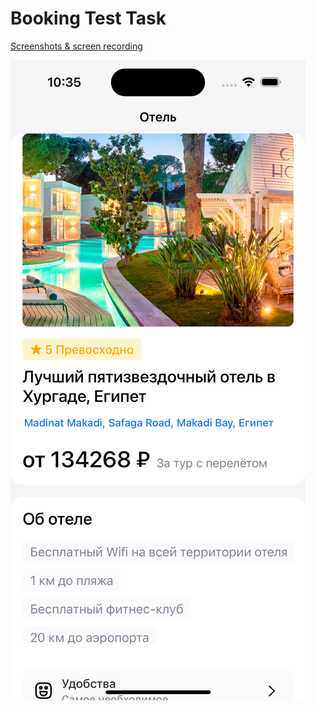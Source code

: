 # Booking Test Task
[Screenshots & screen recording](https://drive.google.com/drive/folders/1eEN9H8ImLxnrUSgVKJN9SiWqQ_plmJpu?usp=drive_link)

![First screen](https://raw.githubusercontent.com/sariweb/BookingTask/main/00.png)